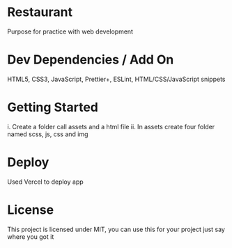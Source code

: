 # Restaurant
Purpose for practice with web development
# Dev Dependencies / Add On
HTML5, CSS3, JavaScript, Prettier+, ESLint, HTML/CSS/JavaScript snippets
# Getting Started
i. Create a folder call assets and a html file
ii. In assets create four folder named scss, js, css and img
# Deploy
Used Vercel to deploy app 
# License
This project is licensed under MIT, you can use this for your project just say where you got it 
